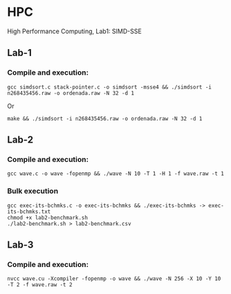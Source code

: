 # HPC
High Performance Computing, Lab1: SIMD-SSE


## Lab-1

### Compile and execution:

```
gcc simdsort.c stack-pointer.c -o simdsort -msse4 && ./simdsort -i n268435456.raw -o ordenada.raw -N 32 -d 1
```

Or

```
make && ./simdsort -i n268435456.raw -o ordenada.raw -N 32 -d 1
```

## Lab-2

### Compile and execution:

```
gcc wave.c -o wave -fopenmp && ./wave -N 10 -T 1 -H 1 -f wave.raw -t 1
```

### Bulk execution
```
gcc exec-its-bchmks.c -o exec-its-bchmks && ./exec-its-bchmks -> exec-its-bchmks.txt
chmod +x lab2-benchmark.sh
./lab2-benchmark.sh > lab2-benchmark.csv
```

## Lab-3

### Compile and execution:

```
nvcc wave.cu -Xcompiler -fopenmp -o wave && ./wave -N 256 -X 10 -Y 10 -T 2 -f wave.raw -t 2
```

